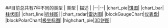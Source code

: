 ##目前总共有7种不同的类型
| 类型 | 描述 |
|--|--|
|chart_pie|[饼图](图表组件-Chart/饼图.md)|
|chart_bar|[柱状图](图表组件-Chart/柱状图.md)|
|chart_line|[折线图](图表组件-Chart/折线图.md)|
|chart_radar|[雷达图](图表组件-Chart/雷达图.md)|
|blockGaugeChart|[仪表盘](图表组件-Chart/仪表盘.md)|
|blockPolarChart|[极坐标图](图表组件-Chart/极坐标图.md)|
|highchart_pie|[3D饼图](图表组件-Chart/3D饼图.md)|